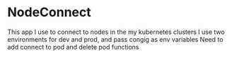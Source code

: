 # NodeConnect

This app I use to connect to nodes in the my kubernetes clusters
I use two environments for dev and prod, and pass congig as env variables
Need to add connect to pod and delete pod functions

